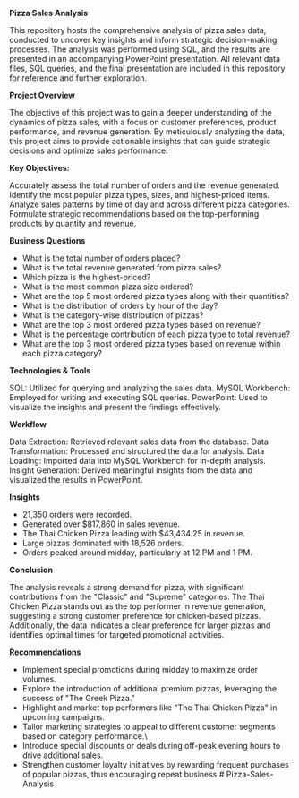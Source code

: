 **Pizza Sales Analysis**

This repository hosts the comprehensive analysis of pizza sales data, conducted to uncover key insights and inform strategic decision-making processes. The analysis was performed using SQL, and the results are presented in an accompanying PowerPoint presentation. All relevant data files, SQL queries, and the final presentation are included in this repository for reference and further exploration.

**Project Overview**

The objective of this project was to gain a deeper understanding of the dynamics of pizza sales, with a focus on customer preferences, product performance, and revenue generation. By meticulously analyzing the data, this project aims to provide actionable insights that can guide strategic decisions and optimize sales performance.

**Key Objectives:**

Accurately assess the total number of orders and the revenue generated.
Identify the most popular pizza types, sizes, and highest-priced items.
Analyze sales patterns by time of day and across different pizza categories.
Formulate strategic recommendations based on the top-performing products by quantity and revenue.

**Business Questions**

* What is the total number of orders placed?
* What is the total revenue generated from pizza sales?
* Which pizza is the highest-priced?
* What is the most common pizza size ordered?
* What are the top 5 most ordered pizza types along with their quantities?
* What is the distribution of orders by hour of the day?
* What is the category-wise distribution of pizzas?
* What are the top 3 most ordered pizza types based on revenue?
* What is the percentage contribution of each pizza type to total revenue?
* What are the top 3 most ordered pizza types based on revenue within each pizza category?

**Technologies & Tools**

SQL: Utilized for querying and analyzing the sales data.
MySQL Workbench: Employed for writing and executing SQL queries.
PowerPoint: Used to visualize the insights and present the findings effectively.

**Workflow**

Data Extraction: Retrieved relevant sales data from the database.
Data Transformation: Processed and structured the data for analysis.
Data Loading: Imported data into MySQL Workbench for in-depth analysis.
Insight Generation: Derived meaningful insights from the data and visualized the results in PowerPoint.

**Insights**

* 21,350 orders were recorded.
* Generated over $817,860 in sales revenue.
* The Thai Chicken Pizza leading with $43,434.25 in revenue.
* Large pizzas dominated with 18,526 orders.
* Orders peaked around midday, particularly at 12 PM and 1 PM.

**Conclusion**

The analysis reveals a strong demand for pizza, with significant contributions from the "Classic" and "Supreme" categories. The Thai Chicken Pizza stands out as the top performer in revenue generation, suggesting a strong customer preference for chicken-based pizzas. Additionally, the data indicates a clear preference for larger pizzas and identifies optimal times for targeted promotional activities.

**Recommendations**

* Implement special promotions during midday to maximize order volumes.
* Explore the introduction of additional premium pizzas, leveraging the success of "The Greek Pizza."
* Highlight and market top performers like "The Thai Chicken Pizza" in upcoming campaigns.
* Tailor marketing strategies to appeal to different customer segments based on category performance.\
* Introduce special discounts or deals during off-peak evening hours to drive additional sales.
* Strengthen customer loyalty initiatives by rewarding frequent purchases of popular pizzas, thus encouraging repeat business.# Pizza-Sales-Analysis
